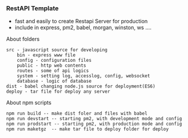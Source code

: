 ### RestAPI Template

- fast and easily to create Restapi Server for production
- include in express, pm2, babel, morgan, winston, ws ....



About folders

```
src - javascript source for developing
	bin - express www file
	config - configuration files
	public - http web contents
	routes - some of api logics
	system - setting log, accesslog, config, websocket
	database - logic of database
dist - babel changing node.js source for deployment(ES6)
deploy - tar file for deploy any server
```

About npm scripts

```
npm run build -- make dist foler and files with babel
npm run devstart -- starting pm2, with development mode and config
npm run prodstart -- starting pm2, with production mode and config
npm run maketgz  -- make tar file to deploy folder for deploy
```



